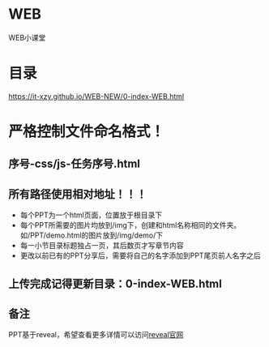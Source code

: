 
# WEB
WEB小课堂

# 目录
https://it-xzy.github.io/WEB-NEW/0-index-WEB.html

# 严格控制文件命名格式！
## 序号-css/js-任务序号.html
## 所有路径使用相对地址！！！

- 每个PPT为一个html页面，位置放于根目录下
- 每个PPT所需要的图片均放到/img下，创建和html名称相同的文件夹。如/PPT/demo.html的图片放到/img/demo/下
- 每一小节目录标题独占一页，其后数页才写章节内容
- 更改以前已有的PPT分享后，需要将自己的名字添加到PPT尾页前人名字之后

## 上传完成记得更新目录：0-index-WEB.html

## 备注
PPT基于reveal，希望查看更多详情可以访问[reveal官网](https://github.com/hakimel/reveal.js)
